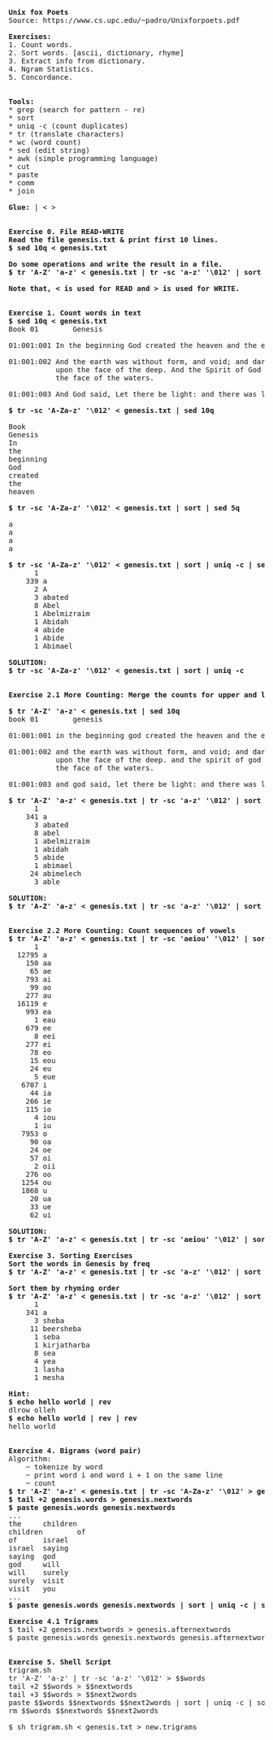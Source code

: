 <pre>
<b>Unix fox Poets</b>
Source: https://www.cs.upc.edu/~padro/Unixforpoets.pdf

<b>Exercises:</b>
1. Count words.
2. Sort words. [ascii, dictionary, rhyme]
3. Extract info from dictionary.
4. Ngram Statistics.
5. Concordance.


<b>Tools:</b>
* grep (search for pattern - re)
* sort
* uniq -c (count duplicates)
* tr (translate characters)
* wc (word count)
* sed (edit string)
* awk (simple programming language)
* cut
* paste
* comm
* join

<b>Glue:</b> | &lt; &gt;


<b>Exercise 0. File READ-WRITE</b>
<b>Read the file genesis.txt & print first 10 lines.</b>
<b>$ sed 10q < genesis.txt</b>

<b>Do some operations and write the result in a file.</b>
<b>$ tr 'A-Z' 'a-z' &lt; genesis.txt | tr -sc 'a-z' '\012' | sort | uniq -c &gt; word_count.txt</b>

<b>Note that, &lt; is used for READ and &gt; is used for WRITE.</b>


<b>Exercise 1. Count words in text</b>
<b>$ sed 10q &lt; genesis.txt</b>
Book 01        Genesis

01:001:001 In the beginning God created the heaven and the earth.

01:001:002 And the earth was without form, and void; and darkness was
           upon the face of the deep. And the Spirit of God moved upon
           the face of the waters.

01:001:003 And God said, Let there be light: and there was light.

<b>$ tr -sc 'A-Za-z' '\012' &lt; genesis.txt | sed 10q</b>

Book
Genesis
In
the
beginning
God
created
the
heaven

<b>$ tr -sc 'A-Za-z' '\012' &lt; genesis.txt | sort | sed 5q</b>

a
a
a
a

<b>$ tr -sc 'A-Za-z' '\012' &lt; genesis.txt | sort | uniq -c | sed 10q</b>
      1 
    339 a
      2 A
      3 abated
      8 Abel
      1 Abelmizraim
      1 Abidah
      4 abide
      1 Abide
      1 Abimael

<b>SOLUTION:</b>
<b>$ tr -sc 'A-Za-z' '\012' &lt; genesis.txt | sort | uniq -c</b>


<b>Exercise 2.1 More Counting: Merge the counts for upper and lower case</b>

<b>$ tr 'A-Z' 'a-z' &lt; genesis.txt | sed 10q</b>
book 01        genesis

01:001:001 in the beginning god created the heaven and the earth.

01:001:002 and the earth was without form, and void; and darkness was
           upon the face of the deep. and the spirit of god moved upon
           the face of the waters.

01:001:003 and god said, let there be light: and there was light.

<b>$ tr 'A-Z' 'a-z' &lt; genesis.txt | tr -sc 'a-z' '\012' | sort | uniq -c | sed 10q</b>
      1 
    341 a
      3 abated
      8 abel
      1 abelmizraim
      1 abidah
      5 abide
      1 abimael
     24 abimelech
      3 able

<b>SOLUTION:</b>
<b>$ tr 'A-Z' 'a-z' &lt; genesis.txt | tr -sc 'a-z' '\012' | sort | uniq -c</b>


<b>Exercise 2.2 More Counting: Count sequences of vowels</b>
<b>$ tr 'A-Z' 'a-z' &lt; genesis.txt | tr -sc 'aeiou' '\012' | sort | uniq -c | sed 100q</b>
      1 
  12795 a
    150 aa
     65 ae
    793 ai
     99 ao
    277 au
  16119 e
    993 ea
      1 eau
    679 ee
      8 eei
    277 ei
     78 eo
     15 eou
     24 eu
      5 eue
   6707 i
     44 ia
    266 ie
    115 io
      4 iou
      1 iu
   7953 o
     90 oa
     24 oe
     57 oi
      2 oii
    276 oo
   1254 ou
   1868 u
     20 ua
     33 ue
     62 ui
     
<b>SOLUTION:</b>
<b>$ tr 'A-Z' 'a-z' &lt; genesis.txt | tr -sc 'aeiou' '\012' | sort | uniq -c</b>

<b>Exercise 3. Sorting Exercises</b>
<b>Sort the words in Genesis by freq</b>
<b>$ tr 'A-Z' 'a-z' &lt; genesis.txt | tr -sc 'a-z' '\012' | sort | uniq -c | sort -nr &gt; genesis_freq.hist</b>

<b>Sort them by rhyming order</b>
<b>$ tr 'A-Z' 'a-z' &lt; genesis.txt | tr -sc 'a-z' '\012' | sort | uniq -c | rev | sort | rev | sed 10q</b>
      1 
    341 a
      3 sheba
     11 beersheba
      1 seba
      1 kirjatharba
      8 sea
      4 yea
      1 lasha
      1 mesha
      
<b>Hint:</b>
<b>$ echo hello world | rev</b>
dlrow olleh
<b>$ echo hello world | rev | rev</b>
hello world


<b>Exercise 4. Bigrams (word pair)</b>
Algorithm:
    ~ tokenize by word
    ~ print word i and word i + 1 on the same line
    ~ count
<b>$ tr 'A-Z' 'a-z' &lt; genesis.txt | tr -sc 'A-Za-z' '\012' &gt; genesis.words</b>
<b>$ tail +2 genesis.words &gt; genesis.nextwords</b>
<b>$ paste genesis.words genesis.nextwords</b>
...
the     children
children        of
of      israel
israel  saying
saying  god
god     will
will    surely
surely  visit
visit   you
...
<b>$ paste genesis.words genesis.nextwords | sort | uniq -c | sort -nr &gt; genesis.bigrams</b>

<b>Exercise 4.1 Trigrams</b>
$ tail +2 genesis.nextwords &gt; genesis.afternextwords
$ paste genesis.words genesis.nextwords genesis.afternextwords | sort | uniq -c | sort -nr &gt; genesis.trigrams


<b>Exercise 5. Shell Script</b>
trigram.sh
tr 'A-Z' 'a-z' | tr -sc 'a-z' '\012' > $$words 
tail +2 $$words > $$nextwords
tail +3 $$words > $$next2words
paste $$words $$nextwords $$next2words | sort | uniq -c | sort -nr
rm $$words $$nextwords $$next2words

$ sh trigram.sh < genesis.txt > new.trigrams
</pre> 
